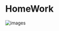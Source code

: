 # HomeWork

![images](https://user-images.githubusercontent.com/97469164/149636828-e9d45a4c-89a8-4f64-bf90-3bc227f94b13.jpeg)
